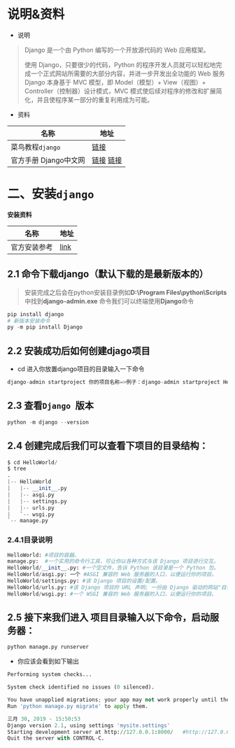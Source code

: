 # 说明&资料

- 说明

> Django 是一个由 Python 编写的一个开放源代码的 Web 应用框架。
>
> 使用 Django，只要很少的代码，Python 的程序开发人员就可以轻松地完成一个正式网站所需要的大部分内容，并进一步开发出全功能的 Web 服务 Django 本身基于 MVC 模型，即 Model（模型）+ View（视图）+ Controller（控制器）设计模式，MVC 模式使后续对程序的修改和扩展简化，并且使程序某一部分的重复利用成为可能。

- 资料

| 名称                  | 地址                                                         |
| --------------------- | ------------------------------------------------------------ |
| 菜鸟教程`django`      | [链接](https://www.runoob.com/django/django-tutorial.html)   |
| 官方手册 Django中文网 | [链接](https://docs.djangoproject.com/zh-hans/2.1/intro/tutorial01/)  [链接](https://www.django.cn/) |

# 二、安装`django`

**安装资料**

| 名称         | 地址                                                         |
| ------------ | ------------------------------------------------------------ |
| 官方安装参考 | [link](https://docs.djangoproject.com/zh-hans/4.0/howto/windows/) |



## 2.1 命令下载django（默认下载的是最新版本的）

> 安装完成之后会在python安装目录例如**D:\Program Files\python\Scripts**中找到**django-admin.exe** 命令我们可以终端使用**Django**命令

```python
pip install django 
# 新版本安装命令
py -m pip install Django
```

## 2.2 安装成功后如何创建djago项目

- cd 进入你放置django项目的目录输入一下命令

```python
django-admin startproject 你的项目名称=>例子：django-admin startproject HelloWorld
```

## 2.3 查看`Django `版本

```python
python -m django --version
```

## 2.4 创建完成后我们可以查看下项目的目录结构：

```python
$ cd HelloWorld/
$ tree
.
|-- HelloWorld
|   |-- __init__.py
|   |-- asgi.py
|   |-- settings.py
|   |-- urls.py
|   `-- wsgi.py
`-- manage.py
```

### 2.4.1目录说明

```python
HelloWorld: #项目的容器。
manage.py:  #一个实用的命令行工具，可让你以各种方式与该 Django 项目进行交互。
HelloWorld/__init__.py: #一个空文件，告诉 Python 该目录是一个 Python 包。
HelloWorld/asgi.py: 一个 #ASGI 兼容的 Web 服务器的入口，以便运行你的项目。
HelloWorld/settings.py: #该 Django 项目的设置/配置。
HelloWorld/urls.py: #该 Django 项目的 URL 声明; 一份由 Django 驱动的网站"目录"。
HelloWorld/wsgi.py: #一个 WSGI 兼容的 Web 服务器的入口，以便运行你的项目。
```

## 2.5 接下来我们进入 项目目录输入以下命令，启动服务器：

```python
python manage.py runserver
```

- 你应该会看到如下输出

```python
Performing system checks...

System check identified no issues (0 silenced).

You have unapplied migrations; your app may not work properly until they are applied.
Run 'python manage.py migrate' to apply them.

三月 30, 2019 - 15:50:53
Django version 2.1, using settings 'mysite.settings'
Starting development server at http://127.0.0.1:8000/   #http://127.0.0.1:8000/ 浏览器打开此服务即可
Quit the server with CONTROL-C.
```




